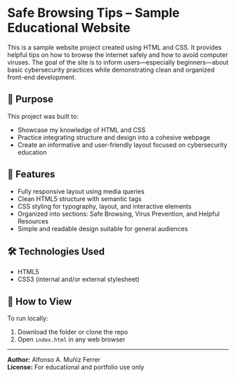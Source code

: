 # Safe Browsing Tips – Sample Educational Website

This is a sample website project created using HTML and CSS. It provides helpful tips on how to browse the internet safely and how to avoid computer viruses. The goal of the site is to inform users—especially beginners—about basic cybersecurity practices while demonstrating clean and organized front-end development.

## 🧠 Purpose

This project was built to:

- Showcase my knowledge of HTML and CSS
- Practice integrating structure and design into a cohesive webpage
- Create an informative and user-friendly layout focused on cybersecurity education

## 📐 Features

- Fully responsive layout using media queries
- Clean HTML5 structure with semantic tags
- CSS styling for typography, layout, and interactive elements
- Organized into sections: Safe Browsing, Virus Prevention, and Helpful Resources
- Simple and readable design suitable for general audiences

## 🛠️ Technologies Used

- HTML5
- CSS3 (internal and/or external stylesheet)


## 📂 How to View

To run locally:
1. Download the folder or clone the repo
2. Open `index.html` in any web browser

---

**Author:** Alfonso A. Muñiz Ferrer  
**License:** For educational and portfolio use only  
